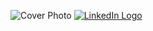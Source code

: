 
![Cover Photo]([https://media.licdn.com/dms/image/D5616AQH6K2hOx5Hcxw/profile-displaybackgroundimage-shrink_350_1400/0/1713251518535?e=1726099200&v=beta&t=fOLEAWLNjUv0x7qSSnCAsU2U0-z6zSZniFUG7UpZ2aE](https://media.licdn.com/dms/image/v2/D4D16AQEnwDpYxOgDJg/profile-displaybackgroundimage-shrink_350_1400/B4DZXF1xWLG8AY-/0/1742780963253?e=1751500800&v=beta&t=5OSdt5EbU95sOg11pBHNb2l6T6lID8yljWjGOZIOS6k))
[![LinkedIn Logo](https://cdn-icons-png.flaticon.com/128/3536/3536505.png) ](https://www.linkedin.com/in/mohamad-maklad/)
